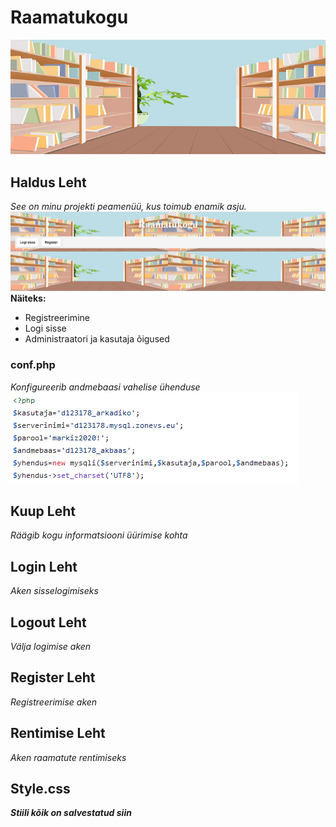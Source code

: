 
# Raamatukogu
![Background](background.jpg)
## Haldus Leht
*See on minu projekti peamenüü, kus toimub enamik asju.*
![HaldusLeht.php](haldus.png)
**Näiteks:**
- Registreerimine
- Logi sisse
- Administraatori ja kasutaja õigused
### conf.php
*Konfigureerib andmebaasi vahelise ühenduse*
![conf.php](conf.png)
## Kuup Leht
*Räägib kogu informatsiooni üürimise kohta*
## Login Leht
*Aken sisselogimiseks*
## Logout Leht
*Välja logimise aken*
## Register Leht
*Registreerimise aken*
## Rentimise Leht
*Aken raamatute rentimiseks*
## Style.css
***Stiili kõik on salvestatud siin***
